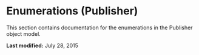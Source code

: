 
# Enumerations (Publisher)
This section contains documentation for the enumerations in the Publisher object model.

 **Last modified:** July 28, 2015

